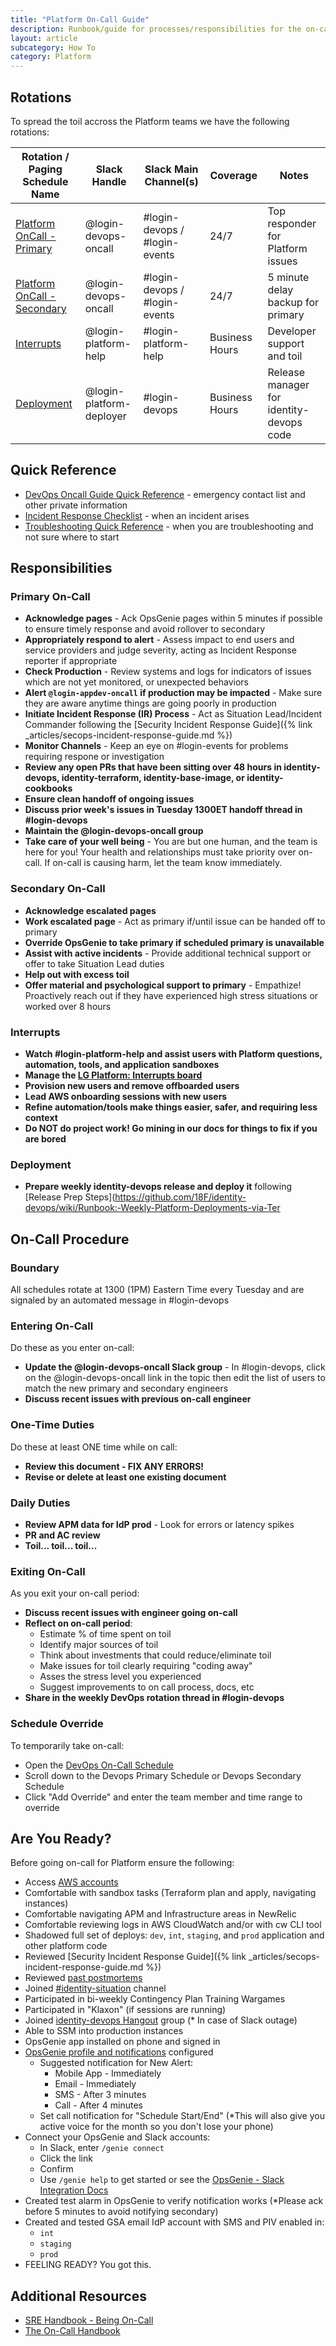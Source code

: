 ```yaml
---
title: "Platform On-Call Guide"
description: Runbook/guide for processes/responsibilities for the on-call platform engineers.
layout: article
subcategory: How To
category: Platform
---
```


## Rotations

To spread the toil accross the Platform teams we have the following rotations:

| Rotation / Paging Schedule Name | Slack Handle | Slack Main Channel(s) | Coverage | Notes |
| ------------------------------- | ------------ | --------------------- | -------- | ----- |
| [Platform OnCall - Primary](#primary-on-call) | @login-devops-oncall | #login-devops / #login-events | 24/7 | Top responder for Platform issues |
| [Platform OnCall - Secondary](#secondary-on-call) | @login-devops-oncall | #login-devops / #login-events | 24/7 | 5 minute delay backup for primary |
| [Interrupts](#interrupts) | @login-platform-help | #login-platform-help | Business Hours | Developer support and toil |
| [Deployment](#deployment) | @login-platform-deployer | #login-devops | Business Hours | Release manager for identity-devops code |

## Quick Reference

* [DevOps Oncall Guide Quick Reference](https://github.com/18F/identity-devops/wiki/On-Call-Guide-Quick-Reference/) -
emergency contact list and other private information
* [Incident Response Checklist]({{site.baseurl}}/articles/incident-response-checklist.html) - when an incident arises
* [Troubleshooting Quick Reference]({{site.baseurl}}/articles/troubleshooting-quick-reference.html) - when you are troubleshooting and not sure where to start 

## Responsibilities

### Primary On-Call

* **Acknowledge pages** - Ack OpsGenie pages within 5 minutes if possible to ensure timely response and avoid rollover to secondary
* **Appropriately respond to alert** - Assess impact to end users and service providers and judge severity, acting as Incident Response reporter if appropriate
* **Check Production** - Review systems and logs for indicators of issues which are not yet monitored, or unexpected behaviors
* **Alert `@login-appdev-oncall` if production may be impacted** - Make sure they are aware anytime things are going poorly in production
* **Initiate Incident Response (IR) Process** - Act as Situation Lead/Incident Commander following the [Security Incident Response Guide]({% link _articles/secops-incident-response-guide.md %})
* **Monitor Channels** - Keep an eye on #login-events for problems requiring respone or investigation
* **Review any open PRs that have been sitting over 48 hours in identity-devops, identity-terraform, identity-base-image, or identity-cookbooks**
* **Ensure clean handoff of ongoing issues**
* **Discuss prior week's issues in Tuesday 1300ET handoff thread in #login-devops**
* **Maintain the @login-devops-oncall group**
* **Take care of your well being** - You are but one human, and the team is here for you!  Your health and relationships must take priority over on-call.  If on-call is causing harm, let the team know immediately.

### Secondary On-Call

* **Acknowledge escalated pages**
* **Work escalated page** - Act as primary if/until issue can be handed off to primary
* **Override OpsGenie to take primary if scheduled primary is unavailable**
* **Assist with active incidents** - Provide additional technical support or offer to take Situation Lead duties
* **Help out with excess toil**
* **Offer material and psychological support to primary** - Empathize! Proactively reach out if they have experienced high stress situations or worked over 8 hours

### Interrupts

* **Watch #login-platform-help and assist users with Platform questions, automation, tools, and application sandboxes**
* **Manage the [LG Platform: Interrupts board](https://github.com/orgs/18F/projects/34)**
* **Provision new users and remove offboarded users**
* **Lead AWS onboarding sessions with new users**
* **Refine automation/tools make things easier, safer, and requiring less context**
* **Do NOT do project work!  Go mining in our docs for things to fix if you are bored**

### Deployment

* **Prepare weekly identity-devops release and deploy it** following [Release Prep Steps](https://github.com/18F/identity-devops/wiki/Runbook:-Weekly-Platform-Deployments-via-Ter

## On-Call Procedure

### Boundary

All schedules rotate at 1300 (1PM) Eastern Time every Tuesday and are signaled by an automated message in #login-devops

### Entering On-Call

Do these as you enter on-call:
* **Update the @login-devops-oncall Slack group** - In #login-devops, click on the @login-devops-oncall link in the topic then edit the list of users to match the new primary and secondary engineers
* **Discuss recent issues with previous on-call engineer**

### One-Time Duties

Do these at least ONE time while on call:
* **Review this document - FIX ANY ERRORS!**
* **Revise or delete at least one existing document**

### Daily Duties

* **Review APM data for IdP prod** - Look for errors or latency spikes
* **PR and AC review**
* **Toil... toil... toil...**

### Exiting On-Call

As you exit your on-call period:
* **Discuss recent issues with engineer going on-call**
* **Reflect on on-call period**:
  * Estimate % of time spent on toil
  * Identify major sources of toil
  * Think about investments that could reduce/eliminate toil
  * Make issues for toil clearly requiring "coding away"
  * Asses the stress level you experienced
  * Suggest improvements to on call process, docs, etc
* **Share in the weekly DevOps rotation thread in #login-devops**

### Schedule Override

To temporarily take on-call:
* Open the [DevOps On-Call Schedule](https://login-gov.app.opsgenie.com/teams/dashboard/2fbef770-e306-488e-bbe2-76e2c860a2c7/main)
* Scroll down to the Devops Primary Schedule or Devops Secondary Schedule
* Click "Add Override" and enter the team member and time range to override

## Are You Ready?

Before going on-call for Platform ensure the following:

* Access [AWS accounts]({{site.baseurl}}/articles/platform-aws-accounts-and-roles.html)
* Comfortable with sandbox tasks (Terraform plan and apply, navigating instances)
* Comfortable navigating APM and Infrastructure areas in NewRelic
* Comfortable reviewing logs in AWS CloudWatch and/or with cw CLI tool
* Shadowed full set of deploys: `dev`, `int`, `staging`, and `prod` application and other platform code
* Reviewed [Security Incident Response Guide]({% link _articles/secops-incident-response-guide.md %})
* Reviewed [past postmortems](https://drive.google.com/drive/folders/1ZdroGfCbGmeUPuCqiR8BetUhEXRfk4ui)
* Joined [#identity-situation](https://gsa-tts.slack.com/messages/login-situation/) channel
* Participated in bi-weekly Contingency Plan Training Wargames
* Participated in "Klaxon" (if sessions are running)
* Joined [identity-devops Hangout](https://chat.google.com/room/AAAAJIpl9Oo) group (* In case of Slack outage)
* Able to SSM into production instances
* OpsGenie app installed on phone and signed in
* [OpsGenie profile and notifications](https://login-gov.app.opsgenie.com/settings/user/profile) configured
  * Suggested notification for New Alert:
    * Mobile App - Immediately
    * Email - Immediately
    * SMS - After 3 minutes
    * Call - After 4 minutes
  * Set call notification for "Schedule Start/End" (*This will also give you active voice for the month so you don't lose your phone)
* Connect your OpsGenie and Slack accounts:
  * In Slack, enter `/genie connect`
  * Click the link
  * Confirm
  * Use `/genie help` to get started or see the [OpsGenie - Slack Integration Docs](https://docs.opsgenie.com/docs/slack-app-integration)
* Created test alarm in OpsGenie to verify notification works (*Please ack before 5 minutes to avoid notifying secondary)
* Created and tested GSA email IdP account with SMS and PIV enabled in:
  * `int`
  * `staging`
  * `prod`
* FEELING READY? You got this.

## Additional Resources

* [SRE Handbook - Being On-Call](https://landing.google.com/sre/sre-book/chapters/being-on-call/)
* [The On-Call Handbook](https://github.com/alicegoldfuss/oncall-handbook)
